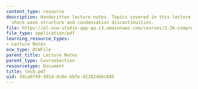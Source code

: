 ```yaml
---
content_type: resource
description: Handwritten lecture notes. Topics covered in this lecture include continuum
  shock wave structure and condensation discontinuities.
file: https://ol-ocw-studio-app-qa.s3.amazonaws.com/courses/2-26-compressible-fluid-dynamics-spring-2004/3dca0749301ddc8ebbfed12824b6c885_lec8.pdf
file_type: application/pdf
learning_resource_types:
- Lecture Notes
ocw_type: OCWFile
parent_title: Lecture Notes
parent_type: CourseSection
resourcetype: Document
title: lec8.pdf
uid: 3dca0749-301d-dc8e-bbfe-d12824b6c885
---
```

